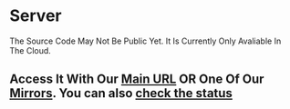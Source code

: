 # Server
The Source Code May Not Be Public Yet. It Is Currently Only Avaliable In The Cloud.

## Access It With Our [Main URL](https://unwallproxy.duckdns.org) OR One Of Our [Mirrors](https://github.com/OptionallyBlueStudios/cdn/blob/main/ghiukhe375y4e%3F/432fhuscfh43rg/tf43tgjkder34/trecfgkj32r5/ghfbjdsktr43/we436fd.md). You can also [check the status](https://status.unwallproxy.duckdns.org)
